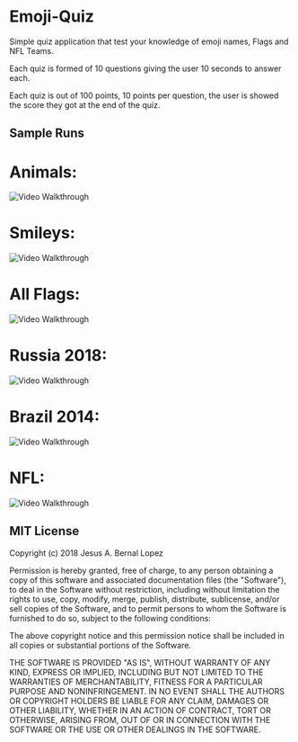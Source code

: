 # Emoji-Quiz

Simple quiz application that test your knowledge of emoji names, Flags and NFL Teams.

Each quiz is formed of 10 questions giving the user 10 seconds to answer each.

Each quiz is out of 100 points, 10 points per question, the user is showed the score they got at the end of the quiz.

## Sample Runs ##
# Animals: 
<img src='https://imgur.com/IuVadZo.gif' title='Video Walkthrough' width='' alt='Video Walkthrough' />

# Smileys: 
<img src='https://i.imgur.com/e1aYdzK.gif' title='Video Walkthrough' width='' alt='Video Walkthrough' />

# All Flags: 
<img src='https://i.imgur.com/S2AnIls.gif' title='Video Walkthrough' width='' alt='Video Walkthrough' />

# Russia 2018: 
<img src='https://i.imgur.com/4ANWQPo.gif' title='Video Walkthrough' width='' alt='Video Walkthrough' />

# Brazil 2014: 
<img src='https://i.imgur.com/NW4UTst.gif' title='Video Walkthrough' width='' alt='Video Walkthrough' />

# NFL: 
<img src='https://i.imgur.com/TzNFmsB.gif' title='Video Walkthrough' width='' alt='Video Walkthrough' />

## MIT License

Copyright (c) 2018 Jesus A. Bernal Lopez

Permission is hereby granted, free of charge, to any person obtaining a copy
of this software and associated documentation files (the "Software"), to deal
in the Software without restriction, including without limitation the rights
to use, copy, modify, merge, publish, distribute, sublicense, and/or sell
copies of the Software, and to permit persons to whom the Software is
furnished to do so, subject to the following conditions:

The above copyright notice and this permission notice shall be included in all
copies or substantial portions of the Software.

THE SOFTWARE IS PROVIDED "AS IS", WITHOUT WARRANTY OF ANY KIND, EXPRESS OR
IMPLIED, INCLUDING BUT NOT LIMITED TO THE WARRANTIES OF MERCHANTABILITY,
FITNESS FOR A PARTICULAR PURPOSE AND NONINFRINGEMENT. IN NO EVENT SHALL THE
AUTHORS OR COPYRIGHT HOLDERS BE LIABLE FOR ANY CLAIM, DAMAGES OR OTHER
LIABILITY, WHETHER IN AN ACTION OF CONTRACT, TORT OR OTHERWISE, ARISING FROM,
OUT OF OR IN CONNECTION WITH THE SOFTWARE OR THE USE OR OTHER DEALINGS IN THE
SOFTWARE.
